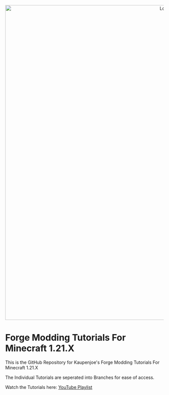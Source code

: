 <a href="https://www.youtube.com/playlist?list=PLKGarocXCE1GspJBXQEGuhazihZCSSLmK" target="_blank">
<p align="center">
<img src="https://kaupenjoe.net/files/General/Minecraft/Modding/Tutorials/forge-tutorial-image-1.jpg" alt="Logo" width="1000"/> 
</p></a>

# Forge Modding Tutorials For Minecraft 1.21.X 
This is the GitHub Repository for Kaupenjoe's Forge Modding Tutorials For Minecraft 1.21.X

The Individual Tutorials are seperated into Branches for ease of access. 

Watch the Tutorials here: <a href="https://www.youtube.com/playlist?list=PLKGarocXCE1GspJBXQEGuhazihZCSSLmK" target="_blank">YouTube Playlist</a>
